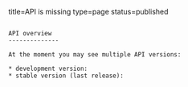 title=API is missing
type=page
status=published
~~~~~~

API overview
--------------

At the moment you may see multiple API versions:

* development version:
* stable version (last release):
